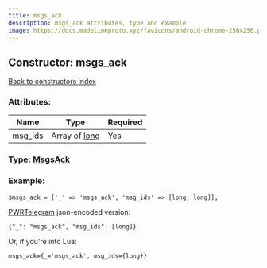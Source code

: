```yaml
---
title: msgs_ack
description: msgs_ack attributes, type and example
image: https://docs.madelineproto.xyz/favicons/android-chrome-256x256.png
---
```

## Constructor: msgs\_ack  
[Back to constructors index](index.md)



### Attributes:

| Name     |    Type       | Required |
|----------|---------------|----------|
|msg\_ids|Array of [long](../types/long.md) | Yes|



### Type: [MsgsAck](../types/MsgsAck.md)


### Example:

```
$msgs_ack = ['_' => 'msgs_ack', 'msg_ids' => [long, long]];
```  

[PWRTelegram](https://pwrtelegram.xyz) json-encoded version:

```
{"_": "msgs_ack", "msg_ids": [long]}
```


Or, if you're into Lua:  


```
msgs_ack={_='msgs_ack', msg_ids={long}}

```


